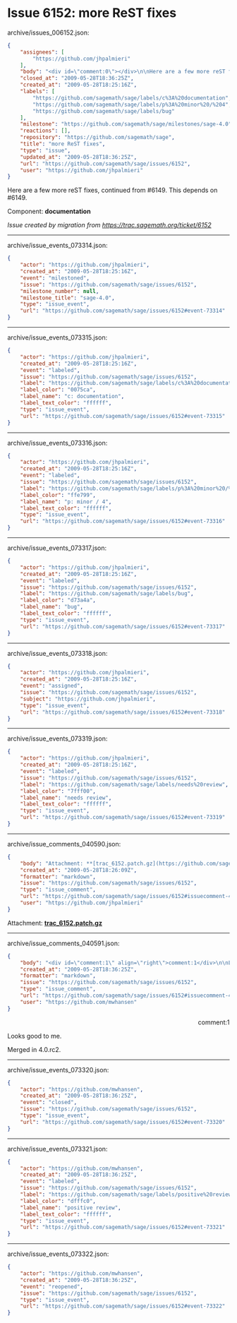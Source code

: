 # Issue 6152: more ReST fixes

archive/issues_006152.json:
```json
{
    "assignees": [
        "https://github.com/jhpalmieri"
    ],
    "body": "<div id=\"comment:0\"></div>\n\nHere are a few more reST fixes, continued from #6149.  This depends on #6149.\n\n\nComponent: **documentation**\n\n_Issue created by migration from https://trac.sagemath.org/ticket/6152_\n\n",
    "closed_at": "2009-05-28T18:36:25Z",
    "created_at": "2009-05-28T18:25:16Z",
    "labels": [
        "https://github.com/sagemath/sage/labels/c%3A%20documentation",
        "https://github.com/sagemath/sage/labels/p%3A%20minor%20/%204",
        "https://github.com/sagemath/sage/labels/bug"
    ],
    "milestone": "https://github.com/sagemath/sage/milestones/sage-4.0",
    "reactions": [],
    "repository": "https://github.com/sagemath/sage",
    "title": "more ReST fixes",
    "type": "issue",
    "updated_at": "2009-05-28T18:36:25Z",
    "url": "https://github.com/sagemath/sage/issues/6152",
    "user": "https://github.com/jhpalmieri"
}
```
<div id="comment:0"></div>

Here are a few more reST fixes, continued from #6149.  This depends on #6149.


Component: **documentation**

_Issue created by migration from https://trac.sagemath.org/ticket/6152_





---

archive/issue_events_073314.json:
```json
{
    "actor": "https://github.com/jhpalmieri",
    "created_at": "2009-05-28T18:25:16Z",
    "event": "milestoned",
    "issue": "https://github.com/sagemath/sage/issues/6152",
    "milestone_number": null,
    "milestone_title": "sage-4.0",
    "type": "issue_event",
    "url": "https://github.com/sagemath/sage/issues/6152#event-73314"
}
```



---

archive/issue_events_073315.json:
```json
{
    "actor": "https://github.com/jhpalmieri",
    "created_at": "2009-05-28T18:25:16Z",
    "event": "labeled",
    "issue": "https://github.com/sagemath/sage/issues/6152",
    "label": "https://github.com/sagemath/sage/labels/c%3A%20documentation",
    "label_color": "0075ca",
    "label_name": "c: documentation",
    "label_text_color": "ffffff",
    "type": "issue_event",
    "url": "https://github.com/sagemath/sage/issues/6152#event-73315"
}
```



---

archive/issue_events_073316.json:
```json
{
    "actor": "https://github.com/jhpalmieri",
    "created_at": "2009-05-28T18:25:16Z",
    "event": "labeled",
    "issue": "https://github.com/sagemath/sage/issues/6152",
    "label": "https://github.com/sagemath/sage/labels/p%3A%20minor%20/%204",
    "label_color": "ffe799",
    "label_name": "p: minor / 4",
    "label_text_color": "ffffff",
    "type": "issue_event",
    "url": "https://github.com/sagemath/sage/issues/6152#event-73316"
}
```



---

archive/issue_events_073317.json:
```json
{
    "actor": "https://github.com/jhpalmieri",
    "created_at": "2009-05-28T18:25:16Z",
    "event": "labeled",
    "issue": "https://github.com/sagemath/sage/issues/6152",
    "label": "https://github.com/sagemath/sage/labels/bug",
    "label_color": "d73a4a",
    "label_name": "bug",
    "label_text_color": "ffffff",
    "type": "issue_event",
    "url": "https://github.com/sagemath/sage/issues/6152#event-73317"
}
```



---

archive/issue_events_073318.json:
```json
{
    "actor": "https://github.com/jhpalmieri",
    "created_at": "2009-05-28T18:25:16Z",
    "event": "assigned",
    "issue": "https://github.com/sagemath/sage/issues/6152",
    "subject": "https://github.com/jhpalmieri",
    "type": "issue_event",
    "url": "https://github.com/sagemath/sage/issues/6152#event-73318"
}
```



---

archive/issue_events_073319.json:
```json
{
    "actor": "https://github.com/jhpalmieri",
    "created_at": "2009-05-28T18:25:16Z",
    "event": "labeled",
    "issue": "https://github.com/sagemath/sage/issues/6152",
    "label": "https://github.com/sagemath/sage/labels/needs%20review",
    "label_color": "7fff00",
    "label_name": "needs review",
    "label_text_color": "ffffff",
    "type": "issue_event",
    "url": "https://github.com/sagemath/sage/issues/6152#event-73319"
}
```



---

archive/issue_comments_040590.json:
```json
{
    "body": "Attachment: **[trac_6152.patch.gz](https://github.com/sagemath/sage/files/ticket6152/trac_6152.patch.gz)**",
    "created_at": "2009-05-28T18:26:09Z",
    "formatter": "markdown",
    "issue": "https://github.com/sagemath/sage/issues/6152",
    "type": "issue_comment",
    "url": "https://github.com/sagemath/sage/issues/6152#issuecomment-40590",
    "user": "https://github.com/jhpalmieri"
}
```

Attachment: **[trac_6152.patch.gz](https://github.com/sagemath/sage/files/ticket6152/trac_6152.patch.gz)**



---

archive/issue_comments_040591.json:
```json
{
    "body": "<div id=\"comment:1\" align=\"right\">comment:1</div>\n\nLooks good to me.\n\nMerged in 4.0.rc2.",
    "created_at": "2009-05-28T18:36:25Z",
    "formatter": "markdown",
    "issue": "https://github.com/sagemath/sage/issues/6152",
    "type": "issue_comment",
    "url": "https://github.com/sagemath/sage/issues/6152#issuecomment-40591",
    "user": "https://github.com/mwhansen"
}
```

<div id="comment:1" align="right">comment:1</div>

Looks good to me.

Merged in 4.0.rc2.



---

archive/issue_events_073320.json:
```json
{
    "actor": "https://github.com/mwhansen",
    "created_at": "2009-05-28T18:36:25Z",
    "event": "closed",
    "issue": "https://github.com/sagemath/sage/issues/6152",
    "type": "issue_event",
    "url": "https://github.com/sagemath/sage/issues/6152#event-73320"
}
```



---

archive/issue_events_073321.json:
```json
{
    "actor": "https://github.com/mwhansen",
    "created_at": "2009-05-28T18:36:25Z",
    "event": "labeled",
    "issue": "https://github.com/sagemath/sage/issues/6152",
    "label": "https://github.com/sagemath/sage/labels/positive%20review",
    "label_color": "dfffc0",
    "label_name": "positive review",
    "label_text_color": "ffffff",
    "type": "issue_event",
    "url": "https://github.com/sagemath/sage/issues/6152#event-73321"
}
```



---

archive/issue_events_073322.json:
```json
{
    "actor": "https://github.com/mwhansen",
    "created_at": "2009-05-28T18:36:25Z",
    "event": "reopened",
    "issue": "https://github.com/sagemath/sage/issues/6152",
    "type": "issue_event",
    "url": "https://github.com/sagemath/sage/issues/6152#event-73322"
}
```
